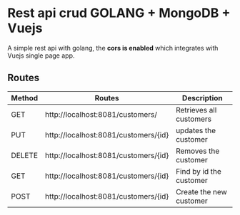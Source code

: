 # Rest api crud GOLANG + MongoDB + Vuejs

A simple rest api with golang, the **cors is enabled** which integrates with Vuejs single page app.

## Routes


| Method  |					Routes				 | 	 	Description		   |
|---------|--------------------------------------|-------------------------|
| GET     | http://localhost:8081/customers/     | Retrieves all customers |
| PUT     | http://localhost:8081/customers/{id} | updates the customer    |
| DELETE  | http://localhost:8081/customers/{id} | Removes the customer    |
| GET     | http://localhost:8081/customers/{id} | Find by id the customer |
| POST    | http://localhost:8081/customers/{id} | Create the new customer |
